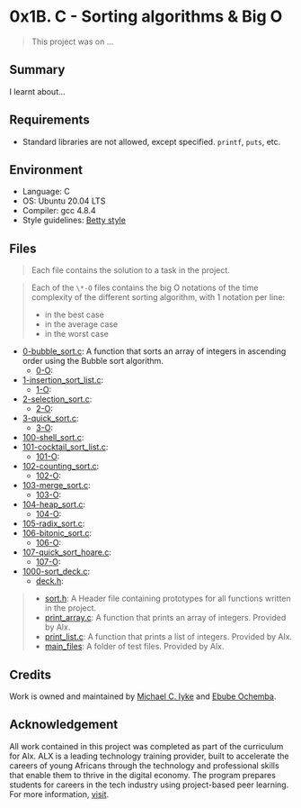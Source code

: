 # 0x1B. C - Sorting algorithms & Big O

> This project was on ...

## Summary

I learnt about...

## Requirements

- Standard libraries are not allowed, except specified. `printf`, `puts`, etc.

## Environment

- Language: C
- OS: Ubuntu 20.04 LTS
- Compiler: gcc 4.8.4
- Style guidelines: [Betty style](https://github.com/holbertonschool/Betty/wiki)

## Files

> Each file contains the solution to a task in the project.

> Each of the `\*-O` files contains the big O notations of the time complexity of the different sorting algorithm, with 1 notation per line:
>	- in the best case
>	- in the average case
>	- in the worst case

- [0-bubble_sort.c](https://github.com/Ebube-Ochemba/sorting_algorithms/blob/master/0-bubble_sort.c): A function that sorts an array of integers in ascending order using the Bubble sort algorithm.
	- [0-O](https://github.com/Ebube-Ochemba/sorting_algorithms/blob/master/0-O): 
- [1-insertion_sort_list.c](https://github.com/Ebube-Ochemba/sorting_algorithms/blob/master/1-insertion_sort_list.c):
	- [1-O](https://github.com/Ebube-Ochemba/sorting_algorithms/blob/master/1-O):
- [2-selection_sort.c](https://github.com/Ebube-Ochemba/sorting_algorithms/blob/master/2-selection_sort.c):
	- [2-O](https://github.com/Ebube-Ochemba/sorting_algorithms/blob/master/2-O):
- [3-quick_sort.c](https://github.com/Ebube-Ochemba/sorting_algorithms/blob/master/3-quick_sort.c):
	- [3-O](https://github.com/Ebube-Ochemba/sorting_algorithms/blob/master/3-O):
- [100-shell_sort.c](https://github.com/Ebube-Ochemba/sorting_algorithms/blob/master/100-shell_sort.c):
- [101-cocktail_sort_list.c](https://github.com/Ebube-Ochemba/sorting_algorithms/blob/master/101-cocktail_sort_list.c):
	- [101-O](https://github.com/Ebube-Ochemba/sorting_algorithms/blob/master/101-O):
- [102-counting_sort.c](https://github.com/Ebube-Ochemba/sorting_algorithms/blob/master/102-counting_sort.c):
	- [102-O](https://github.com/Ebube-Ochemba/sorting_algorithms/blob/master/102-O):
- [103-merge_sort.c](https://github.com/Ebube-Ochemba/sorting_algorithms/blob/master/103-merge_sort.c):
	- [103-O](https://github.com/Ebube-Ochemba/sorting_algorithms/blob/master/102-O):
- [104-heap_sort.c](https://github.com/Ebube-Ochemba/sorting_algorithms/blob/master/104-heap_sort.c):
	- [104-O](https://github.com/Ebube-Ochemba/sorting_algorithms/blob/master/104-O):
- [105-radix_sort.c](https://github.com/Ebube-Ochemba/sorting_algorithms/blob/master/105-radix_sort.c):
- [106-bitonic_sort.c](https://github.com/Ebube-Ochemba/sorting_algorithms/blob/master/106-bitonic_sort.c):
	- [106-O](https://github.com/Ebube-Ochemba/sorting_algorithms/blob/master/106-O):
- [107-quick_sort_hoare.c](https://github.com/Ebube-Ochemba/sorting_algorithms/blob/master/107-quick_sort_hoare.c):
	- [107-O](https://github.com/Ebube-Ochemba/sorting_algorithms/blob/master/107-O):
- [1000-sort_deck.c](https://github.com/Ebube-Ochemba/sorting_algorithms/blob/master/1000-sort_deck.c):
	- [deck.h](https://github.com/Ebube-Ochemba/sorting_algorithms/blob/master/deck.h):

> - [sort.h](https://github.com/Ebube-Ochemba/sorting_algorithms/blob/master/sort.h): A Header file containing prototypes for all functions written in the project.
> - [print_array.c](https://github.com/Ebube-Ochemba/sorting_algorithms/blob/master/print_array.c): A function that prints an array of integers. Provided by Alx.
> - [print_list.c](https://github.com/Ebube-Ochemba/sorting_algorithms/blob/master/print_list.c): A function that prints a list of integers. Provided by Alx.
> - [main_files](https://github.com/Ebube-Ochemba/sorting_algorithms/tree/master/main_files): A folder of test files. Provided by Alx.

## Credits

Work is owned and maintained by [Michael C. Iyke](https://github.com/michaeliyke) and [Ebube Ochemba](https://github.com/Ebube-Ochemba).

## Acknowledgement

All work contained in this project was completed as part of the curriculum for Alx. ALX is a leading technology training provider, built to accelerate the careers of young Africans through the technology and professional skills that enable them to thrive in the digital economy. The program prepares students for careers in the tech industry using project-based peer learning. For more information, [visit](https://www.alxafrica.com/).
